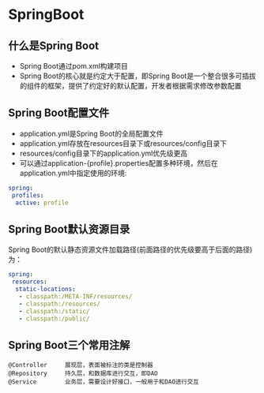 # SpringBoot

## 什么是Spring Boot

- Spring Boot通过pom.xml构建项目
- Spring Boot的核心就是约定大于配置，即Spring Boot是一个整合很多可插拔的组件的框架，提供了约定好的默认配置，开发者根据需求修改参数配置

## Spring Boot配置文件

- application.yml是Spring Boot的全局配置文件
- application.yml存放在resources目录下或resources/config目录下
- resources/config目录下的application.yml优先级更高
- 可以通过application-{profile}.properties配置多种环境，然后在application.yml中指定使用的环境:

```yml
spring:
 profiles:
  active: profile
```

## Spring Boot默认资源目录

Spring Boot的默认静态资源文件加载路径(前面路径的优先级要高于后面的路径)为：
```yml
spring:
 resources:
  static-locations:
   - classpath:/META-INF/resources/
   - classpath:/resources/
   - classpath:/static/
   - classpath:/public/
```

## Spring Boot三个常用注解

```text
@Controller     展现层，表面被标注的类是控制器
@Repository     持久层，和数据库进行交互，即DAO
@Service        业务层，需要设计好接口，一般用于和DAO进行交互
```